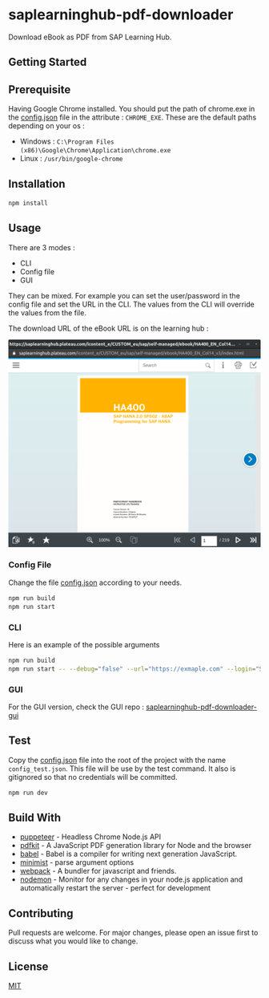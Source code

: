 # saplearninghub-pdf-downloader

Download eBook as PDF from SAP Learning Hub.

## Getting Started

## Prerequisite

Having Google Chrome installed.
You should put the path of chrome.exe in the [config.json](config.json) file in the attribute : `CHROME_EXE`. These are the default paths depending on your os :

- Windows : `C:\Program Files (x86)\Google\Chrome\Application\chrome.exe`
- Linux : `/usr/bin/google-chrome`

## Installation

```bash
npm install
```

## Usage

There are 3 modes :

- CLI
- Config file
- GUI

They can be mixed. For example you can set the user/password in the config file and set the URL in the CLI. The values from the CLI will override the values from the file.

The download URL of the eBook URL is on the learning hub :

![SAP Learning Hub](images/readme_SAP_LearningHub.png)

### Config File

Change the file [config.json](config.json) according to your needs.

```bash
npm run build
npm run start
```

### CLI

Here is an example of the possible arguments

```bash
npm run build
npm run start -- --debug="false" --url="https://exmaple.com" --login="SUSER" --password="SUSER_PASSWORD" --target="./target_dir"
```

### GUI

For the GUI version, check the GUI repo : [saplearninghub-pdf-downloader-gui](https://github.com/AZn5ReD/saplearninghub-pdf-downloader-gui)

## Test

Copy the [config.json](config.json) file into the root of the project with the name `config_test.json`. This file will be use by the test command. It also is gitignored so that no credentials will be committed.

```bash
npm run dev
```

## Build With

- [puppeteer](https://github.com/puppeteer/puppeteer) - Headless Chrome Node.js API
- [pdfkit](https://github.com/foliojs/pdfkit) - A JavaScript PDF generation library for Node and the browser
- [babel](https://github.com/babel/babel) - Babel is a compiler for writing next generation JavaScript.
- [minimist](https://github.com/substack/minimist) - parse argument options
- [webpack](https://github.com/webpack/webpack) - A bundler for javascript and friends.
- [nodemon](https://github.com/remy/nodemon) - Monitor for any changes in your node.js application and automatically restart the server - perfect for development

## Contributing

Pull requests are welcome. For major changes, please open an issue first to discuss what you would like to change.

## License

[MIT](https://choosealicense.com/licenses/mit/)
